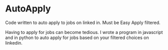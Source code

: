 # AutoApply
Code written to auto apply to jobs on linked in. Must be Easy Apply filtered.

Having to apply for jobs can become tedious. I wrote a program in javascript and in python to auto apply for jobs based on your filtered choices on linkedin.
